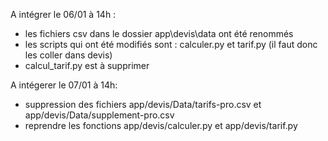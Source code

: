 A intégrer le 06/01 à 14h :
- les fichiers csv dans le dossier app\devis\data ont été renommés
- les scripts qui ont été modifiés sont : calculer.py et tarif.py (il faut donc les coller dans devis)
- calcul_tarif.py est à supprimer



A intégerer le 07/01 à 14h:
- suppression des fichiers app/devis/Data/tarifs-pro.csv et app/devis/Data/supplement-pro.csv
- reprendre les fonctions app/devis/calculer.py et app/devis/tarif.py